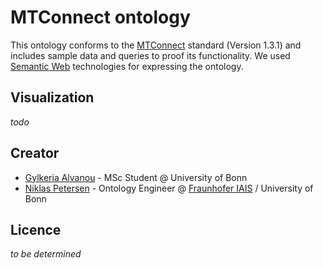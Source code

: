# MTConnect ontology 

This ontology conforms to the [MTConnect](http://www.mtconnect.org/) standard (Version 1.3.1) and includes sample data and queries to proof its functionality. We used [Semantic Web](https://www.w3.org/standards/semanticweb/) technologies for expressing the ontology. 

## Visualization
*todo*

## Creator
* [Gylkeria Alvanou](https://github.com/GlykeriaAlvanou) - MSc Student @ University of Bonn
* [Niklas Petersen](http://np00.github.io/) - Ontology Engineer @ [Fraunhofer IAIS](https://www.iais.fraunhofer.de/) / University of Bonn


## Licence 
*to be determined*
